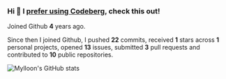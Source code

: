 ### Hi 👋 I [prefer using Codeberg](https://codeberg.org/Mylloon/Mylloon), check this out!

Joined Github **4** years ago.

Since then I joined Github, I pushed **22** commits, received **1** stars across **1** personal projects, opened **13** issues, submitted **3** pull requests and contributed to **10** public repositories.

![Mylloon's GitHub stats](https://github-readme-stats.vercel.app/api?username=Mylloon&show_icons=true&theme=dracula)
